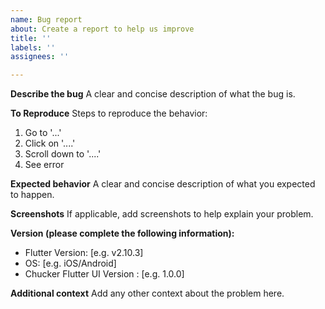 ```yaml
---
name: Bug report
about: Create a report to help us improve
title: ''
labels: ''
assignees: ''

---
```


**Describe the bug**
A clear and concise description of what the bug is.

**To Reproduce**
Steps to reproduce the behavior:
1. Go to '...'
2. Click on '....'
3. Scroll down to '....'
4. See error

**Expected behavior**
A clear and concise description of what you expected to happen.

**Screenshots**
If applicable, add screenshots to help explain your problem.

**Version (please complete the following information):**
 - Flutter Version: [e.g. v2.10.3]
 - OS: [e.g. iOS/Android]
 - Chucker Flutter UI Version : [e.g. 1.0.0]

**Additional context**
Add any other context about the problem here.
